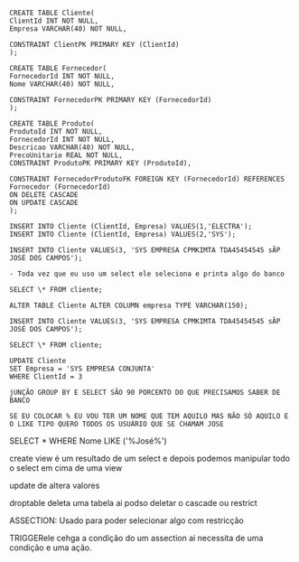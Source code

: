 ```
CREATE TABLE Cliente(
ClientId INT NOT NULL,
Empresa VARCHAR(40) NOT NULL,

CONSTRAINT ClientPK PRIMARY KEY (ClientId)
);

CREATE TABLE Fornecedor(
FornecedorId INT NOT NULL,
Nome VARCHAR(40) NOT NULL,

CONSTRAINT FornecedorPK PRIMARY KEY (FornecedorId)
);

CREATE TABLE Produto(
ProdutoId INT NOT NULL,
FornecedorId INT NOT NULL,
Descricao VARCHAR(40) NOT NULL,
PrecoUnitario REAL NOT NULL,
CONSTRAINT ProdutoPK PRIMARY KEY (ProdutoId),

CONSTRAINT FornecedorProdutoFK FOREIGN KEY (FornecedorId) REFERENCES
Fornecedor (FornecedorId)
ON DELETE CASCADE
ON UPDATE CASCADE
);

INSERT INTO Cliente (ClientId, Empresa) VALUES(1,'ELECTRA');
INSERT INTO Cliente (ClientId, Empresa) VALUES(2,'SYS');

INSERT INTO Cliente VALUES(3, 'SYS EMPRESA CPMKIMTA TDA45454545 sÃP JOSÉ DOS CAMPOS');

- Toda vez que eu uso um select ele seleciona e printa algo do banco

SELECT \* FROM cliente;

ALTER TABLE Cliente ALTER COLUMN empresa TYPE VARCHAR(150);

INSERT INTO Cliente VALUES(3, 'SYS EMPRESA CPMKIMTA TDA45454545 sÃP JOSÉ DOS CAMPOS');

SELECT \* FROM cliente;

UPDATE Cliente
SET Empresa = 'SYS EMPRESA CONJUNTA'
WHERE ClientId = 3

jUNÇÃO GROUP BY E SELECT SÃO 90 PORCENTO DO QUE PRECISAMOS SABER DE BANCO

SE EU COLOCAR % EU VOU TER UM NOME QUE TEM AQUILO MAS NÃO SÓ AQUILO E O LIKE TIPO QUERO TODOS OS USUÁRIO QUE SE CHAMAM JOSE

```

SELECT \* WHERE Nome LIKE ('%José%')

create view é um resultado de um select e depois podemos manipular todo o select em cima de uma view

update de altera valores

droptable deleta uma tabela ai podso deletar o cascade ou restrict

ASSECTION: Usado para poder selecionar algo com restricção

TRIGGERele cehga a condição do um assection ai necessita de uma condição e uma ação.
